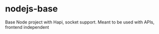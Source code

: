 # nodejs-base
Base Node project with Hapi, socket support. Meant to be used with APIs, frontend independent
